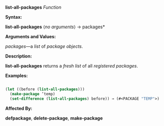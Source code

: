 **list-all-packages** *Function* 



**Syntax:** 



**list-all-packages** ⟨*no arguments*⟩ → packages* 



**Arguments and Values:** 



*packages*—a *list* of *package objects*. 



**Description:** 



**list-all-packages** returns a *fresh list* of all *registered packages*. 



**Examples:**
```lisp

(let ((before (list-all-packages))) 
  (make-package ’temp) 
  (set-difference (list-all-packages) before)) → (#<PACKAGE "TEMP">) 

```
**Affected By:** 



**defpackage**, **delete-package**, **make-package** 



